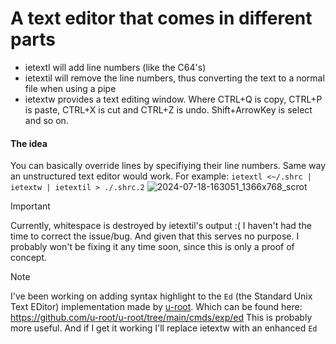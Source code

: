 # A text editor that comes in different parts
- ietextl will add line numbers (like the C64's)
- ietextil will remove the line numbers, thus converting the text to a normal file when using a pipe
- ietextw provides a text editing window. Where CTRL+Q is copy, CTRL+P is paste, CTRL+X is cut and CTRL+Z is undo. Shift+ArrowKey is select and so on.

#### The idea
You can basically override lines by specifiying their line numbers. Same way an unstructured text editor would work. For example:
`ietextl <~/.shrc | ietextw | ietextil > ./.shrc.2`
![2024-07-18-163051_1366x768_scrot](https://github.com/user-attachments/assets/7bd85be3-c56a-4859-ba63-94c998802cbd)

> [!IMPORTANT]
> Currently, whitespace is destroyed by ietextil's output :(
> I haven't had the time to correct the issue/bug. And given that this serves no purpose. I probably won't be fixing it any time soon, since this is only a proof of concept.

> [!NOTE]
> I've been working on adding syntax highlight to the `Ed` (the Standard Unix Text EDitor) implementation made by [u-root](https://github.com/u-root/u-root). Which can be found here: https://github.com/u-root/u-root/tree/main/cmds/exp/ed
> This is probably more useful. And if I get it working I'll replace ietextw with an enhanced `Ed`
